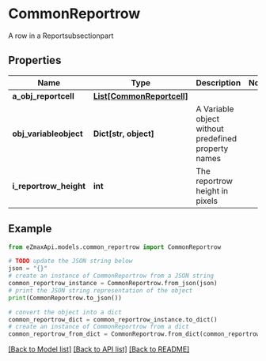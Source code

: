 # CommonReportrow

A row in a Reportsubsectionpart 

## Properties

Name | Type | Description | Notes
------------ | ------------- | ------------- | -------------
**a_obj_reportcell** | [**List[CommonReportcell]**](CommonReportcell.md) |  | 
**obj_variableobject** | **Dict[str, object]** | A Variable object without predefined property names | 
**i_reportrow_height** | **int** | The reportrow height in pixels | 

## Example

```python
from eZmaxApi.models.common_reportrow import CommonReportrow

# TODO update the JSON string below
json = "{}"
# create an instance of CommonReportrow from a JSON string
common_reportrow_instance = CommonReportrow.from_json(json)
# print the JSON string representation of the object
print(CommonReportrow.to_json())

# convert the object into a dict
common_reportrow_dict = common_reportrow_instance.to_dict()
# create an instance of CommonReportrow from a dict
common_reportrow_from_dict = CommonReportrow.from_dict(common_reportrow_dict)
```
[[Back to Model list]](../README.md#documentation-for-models) [[Back to API list]](../README.md#documentation-for-api-endpoints) [[Back to README]](../README.md)


